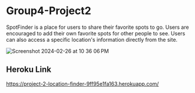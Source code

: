 # Group4-Project2
SpotFinder is a place for users to share their favorite spots to go. Users are encouraged to add their own favorite spots for other people to see. Users can also access a specific location's information directly from the site. 

![Screenshot 2024-02-26 at 10 36 06 PM](https://github.com/ConnorJ75/Group4-Project2/assets/147671020/9b30d676-af3a-497c-a104-786f7700b9c2)

## Heroku Link
https://project-2-location-finder-9ff95e1fa163.herokuapp.com/

